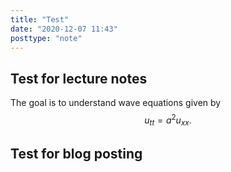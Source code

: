```yaml
---
title: "Test"
date: "2020-12-07 11:43"
posttype: "note"
---
```

## Test for lecture notes
The goal is to understand wave equations given by
$$
u_{tt} = a^2 u_{xx}.
$$

## Test for blog posting
